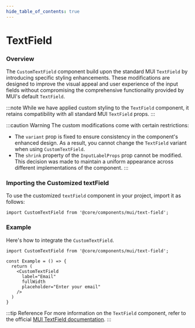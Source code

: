 ```yaml
---
hide_table_of_contents: true
---
```


# TextField

### Overview

The `CustomTextField` component build upon the standard MUI `TextField` by introducing specific styling enhancements. These modifications are designed to improve the visual appeal and user experience of the input fields without compromising the comprehensive functionality provided by MUI's default `TextField`.

:::note
While we have applied custom styling to the `TextField` component, it retains compatibility with all standard MUI `TextField` props.
:::

:::caution Warning
The custom modifications come with certain restrictions:

- The `variant` prop is fixed to ensure consistency in the component's enhanced design. As a result, you cannot change the `TextField` variant when using `CustomTextField`.
- The `shrink` property of the `InputLabelProps` prop cannot be modified. This decision was made to maintain a uniform appearance across different implementations of the component.
:::

### Importing the Customized textField

To use the customized `textField` component in your project, import it as follows:

```tsx
import CustomTextField from '@core/components/mui/text-field';
```

### Example

Here's how to integrate the `CustomTextField`.

```tsx
import CustomTextField from '@core/components/mui/text-field';

const Example = () => {
  return (
    <CustomTextField
      label="Email"
      fullWidth
      placeholder="Enter your email"
    />
  )
}
```
:::tip Reference
For more information on the `TextField` component, refer to the official [MUI TextField documentation](https://mui.com/material-ui/react-text-field/).
:::